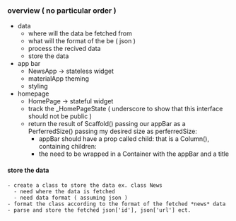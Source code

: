 

### overview ( no particular order )
- data
   - where will the data be fetched from
   - what will the format of the be ( json )
   - process the recived data
   - store the data
 - app bar
   - NewsApp -> stateless widget
   - materialApp theming
   - styling
 - homepage
   - HomePage -> stateful widget
   - track the _HomePageState ( underscore to show that this interface should not be public )
   - return the result of Scaffold() passing our appBar as a PerferredSize() passing my desired size as perferredSize:
     - appBar should have a prop called child: that is a Column(), containing children: <widgets>
     - the <widgets> need to be wrapped in a Container with the appBar and a title


#### store the data
    - create a class to store the data ex. class News
      - need where the data is fetched
      - need data format ( assuming json )
    - format the class according to the format of the fetched *news* data
    - parse and store the fetched json['id'], json['url'] ect.